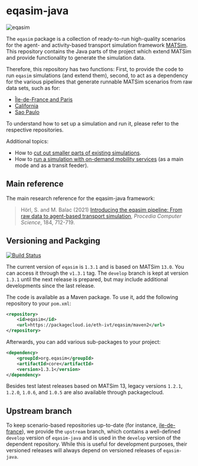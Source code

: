 # eqasim-java

![eqasim](docs/top.png "eqasim")

The `eqasim` package is a collection of ready-to-run high-quality scenarios
for the agent- and activity-based transport simulation framework [MATSim](https://matsim.org/).
This repository contains the Java parts of the project which extend MATSim and
provide functionality to generate the simulation data.

Therefore, this repository has two functions: First, to provide the code to run
`eqasim` simulations (and extend them), second, to act as a dependency for the
various pipelines that generate runnable MATSim scenarios from raw data sets,
such as for:

- [Île-de-France and Paris](https://github.com/eqasim-org/ile-de-france)
- [California](https://github.com/eqasim-org/california)
- [Sao Paulo](https://github.com/eqasim-org/sao_paulo)

To understand how to set up a simulation and run it, please refer to the
respective repositories. 

Additional topics:
- How to [cut out smaller parts of existing simulations](docs/cutting.md).
- How to [run a simulation with on-demand mobility services](docs/on_demand_mobility.md) (as a main mode and as a transit feeder).

## Main reference

The main research reference for the eqasim-java framework:
> Hörl, S. and M. Balac (2021) [Introducing the eqasim pipeline: From raw data to agent-based transport simulation](https://www.researchgate.net/publication/351676356_Introducing_the_eqasim_pipeline_From_raw_data_to_agent-based_transport_simulation), _Procedia Computer Science_, 184, 712-719.

## Versioning and Packging

[![Build Status](https://travis-ci.com/eqasim-org/eqasim-java.svg?branch=develop)](https://travis-ci.com/eqasim-org/eqasim-java)

The current version of `eqasim` is `1.3.1` and is based on MATSim `13.0`. You can access it through the `v1.3.1` tag. The
`develop` branch is kept at version `1.3.1` until the next release is prepared,
but may include additional developments since the last release.

The code is available as a Maven package. To use it, add the following repository
to your `pom.xml`:

```xml
<repository>
    <id>eqasim</id>
    <url>https://packagecloud.io/eth-ivt/eqasim/maven2</url>
</repository>
```

Afterwards, you can add various sub-packages to your project:

```xml
<dependency>
    <groupId>org.eqasim</groupId>
    <artifactId>core</artifactId>
    <version>1.3.1</version>
</dependency>
```

Besides test latest releases based on MATSim 13, legacy versions `1.2.1`, `1.2.0`, `1.0.6`, and `1.0.5` are also available through packagecloud.

## Upstream branch

To keep scenario-based repositories up-to-date (for instance, [ile-de-france](https://github.com/eqasim-org/ile-de-france)), we provide the `upstream` branch, which contains a well-defined `develop` version of `eqasim-java` and is used in the `develop` version of the dependent repository. While this is useful for development purposes, their versioned releases will always depend on versioned releases of `eqasim-java`.
